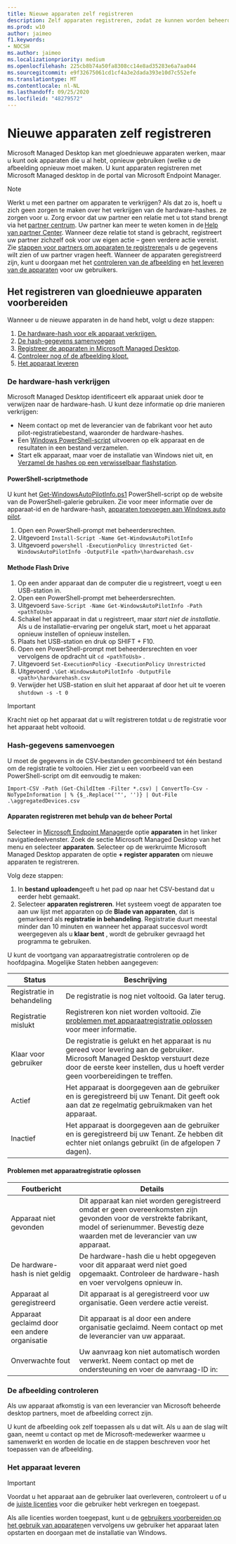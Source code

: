```yaml
---
title: Nieuwe apparaten zelf registreren
description: Zelf apparaten registreren, zodat ze kunnen worden beheerd door Microsoft beheerde bureaubladversie
ms.prod: w10
author: jaimeo
f1.keywords:
- NOCSH
ms.author: jaimeo
ms.localizationpriority: medium
ms.openlocfilehash: 225cb8b74a50fa8308cc14e8ad35283e6a7aa044
ms.sourcegitcommit: e9f32675061cd1cf4a3e2dada393e10d7c552efe
ms.translationtype: MT
ms.contentlocale: nl-NL
ms.lasthandoff: 09/25/2020
ms.locfileid: "48279572"
---
```

# <a name="register-new-devices-yourself"></a>Nieuwe apparaten zelf registreren

Microsoft Managed Desktop kan met gloednieuwe apparaten werken, maar u kunt ook apparaten die u al hebt, opnieuw gebruiken (welke u de afbeelding opnieuw moet maken. U kunt apparaten registreren met Microsoft Managed desktop in de portal van Microsoft Endpoint Manager.

> [!NOTE]
> Werkt u met een partner om apparaten te verkrijgen? Als dat zo is, hoeft u zich geen zorgen te maken over het verkrijgen van de hardware-hashes. ze zorgen voor u. Zorg ervoor dat uw partner een relatie met u tot stand brengt via het [partner centrum](https://partner.microsoft.com/dashboard). Uw partner kan meer te weten komen in de [Help van partner Center](https://docs.microsoft.com/partner-center/request-a-relationship-with-a-customer). Wanneer deze relatie tot stand is gebracht, registreert uw partner zichzelf ook voor uw eigen actie – geen verdere actie vereist. Zie [stappen voor partners om apparaten te registreren](register-devices-partner.md)als u de gegevens wilt zien of uw partner vragen heeft. Wanneer de apparaten geregistreerd zijn, kunt u doorgaan met het [controleren van de afbeelding](#check-the-image) en [het leveren van de apparaten](#deliver-the-device) voor uw gebruikers.

## <a name="prepare-to-register-brand-new-devices"></a>Het registreren van gloednieuwe apparaten voorbereiden


Wanneer u de nieuwe apparaten in de hand hebt, volgt u deze stappen:

1. [De hardware-hash voor elk apparaat verkrijgen.](#obtain-the-hardware-hash)
2. [De hash-gegevens samenvoegen](#merge-hash-data)
3. [Registreer de apparaten in Microsoft Managed Desktop](#register-devices-by-using-the-admin-portal).
4. [Controleer nog of de afbeelding klopt.](#check-the-image)
5. [Het apparaat leveren](#deliver-the-device)

### <a name="obtain-the-hardware-hash"></a>De hardware-hash verkrijgen

Microsoft Managed Desktop identificeert elk apparaat uniek door te verwijzen naar de hardware-hash. U kunt deze informatie op drie manieren verkrijgen:

- Neem contact op met de leverancier van de fabrikant voor het auto pilot-registratiebestand, waaronder de hardware-hashes.
- Een [Windows PowerShell-script](#powershell-script-method) uitvoeren op elk apparaat en de resultaten in een bestand verzamelen.
- Start elk apparaat, maar voer de installatie van Windows niet uit, en [Verzamel de hashes op een verwisselbaar flashstation](#flash-drive-method).

#### <a name="powershell-script-method"></a>PowerShell-scriptmethode

U kunt het [Get-WindowsAutoPilotInfo.ps1](https://www.powershellgallery.com/packages/Get-WindowsAutoPilotInfo) PowerShell-script op de website van de PowerShell-galerie gebruiken. Zie voor meer informatie over de apparaat-id en de hardware-hash, [apparaten toevoegen aan Windows auto pilot](https://docs.microsoft.com/mem/autopilot/add-devices#device-identification).

1.  Open een PowerShell-prompt met beheerdersrechten.
2.  Uitgevoerd `Install-Script -Name Get-WindowsAutoPilotInfo`
3.  Uitgevoerd `powershell -ExecutionPolicy Unrestricted Get-WindowsAutoPilotInfo -OutputFile <path>\hardwarehash.csv`

#### <a name="flash-drive-method"></a>Methode Flash Drive

1. Op een ander apparaat dan de computer die u registreert, voegt u een USB-station in.
2. Open een PowerShell-prompt met beheerdersrechten.
3. Uitgevoerd `Save-Script -Name Get-WindowsAutoPilotInfo -Path <pathToUsb>`
4. Schakel het apparaat in dat u registreert, maar *start niet de installatie*. Als u de installatie-ervaring per ongeluk start, moet u het apparaat opnieuw instellen of opnieuw instellen.
5. Plaats het USB-station en druk op SHIFT + F10.
6. Open een PowerShell-prompt met beheerdersrechten en voer vervolgens de opdracht uit `cd <pathToUsb>` .
7. Uitgevoerd `Set-ExecutionPolicy -ExecutionPolicy Unrestricted`
8. Uitgevoerd `.\Get-WindowsAutoPilotInfo -OutputFile <path>\hardwarehash.csv`
9. Verwijder het USB-station en sluit het apparaat af door het uit te voeren `shutdown -s -t 0`

>[!IMPORTANT]
>Kracht niet op het apparaat dat u wilt registreren totdat u de registratie voor het apparaat hebt voltooid. 


### <a name="merge-hash-data"></a>Hash-gegevens samenvoegen

U moet de gegevens in de CSV-bestanden gecombineerd tot één bestand om de registratie te voltooien. Hier ziet u een voorbeeld van een PowerShell-script om dit eenvoudig te maken:

`Import-CSV -Path (Get-ChildItem -Filter *.csv) | ConvertTo-Csv -NoTypeInformation | % {$_.Replace('"', '')} | Out-File .\aggregatedDevices.csv`


#### <a name="register-devices-by-using-the-admin-portal"></a>Apparaten registreren met behulp van de beheer Portal

Selecteer in [Microsoft Endpoint Manager](https://endpoint.microsoft.com/)de optie **apparaten** in het linker navigatiedeelvenster. Zoek de sectie Microsoft Managed Desktop van het menu en selecteer **apparaten**. Selecteer op de werkruimte Microsoft Managed Desktop apparaten de optie **+ register apparaten** om nieuwe apparaten te registreren.

<!-- [![Fly-in after selecting Register devices, listing devices with columns for assigned users, serial number, status, last-seen date, and age](../../media/new-registration-ui.png)](../../media/new-registration-ui.png) -->


<!--Registering any existing devices with Managed Desktop will completely re-image them; make sure you've backed up any important data prior to starting the registration process.-->


Volg deze stappen:

1. In **bestand uploaden**geeft u het pad op naar het CSV-bestand dat u eerder hebt gemaakt.
3. Selecteer **apparaten registreren**. Het systeem voegt de apparaten toe aan uw lijst met apparaten op de **Blade van apparaten**, dat is gemarkeerd als **registratie in behandeling**. Registratie duurt meestal minder dan 10 minuten en wanneer het apparaat succesvol wordt weergegeven als u **klaar bent** , wordt de gebruiker gevraagd het programma te gebruiken.


U kunt de voortgang van apparaatregistratie controleren op de hoofdpagina. Mogelijke Staten hebben aangegeven:

| Status | Beschrijving |
|---------------|-------------|
| Registratie in behandeling | De registratie is nog niet voltooid. Ga later terug. |
| Registratie mislukt | Registreren kon niet worden voltooid. Zie [problemen met apparaatregistratie oplossen](#troubleshooting-device-registration) voor meer informatie. |
| Klaar voor gebruiker | De registratie is gelukt en het apparaat is nu gereed voor levering aan de gebruiker. Microsoft Managed Desktop verstuurt deze door de eerste keer instellen, dus u hoeft verder geen voorbereidingen te treffen. |
| Actief | Het apparaat is doorgegeven aan de gebruiker en is geregistreerd bij uw Tenant. Dit geeft ook aan dat ze regelmatig gebruikmaken van het apparaat. |
| Inactief | Het apparaat is doorgegeven aan de gebruiker en is geregistreerd bij uw Tenant. Ze hebben dit echter niet onlangs gebruikt (in de afgelopen 7 dagen).  | 

#### <a name="troubleshooting-device-registration"></a>Problemen met apparaatregistratie oplossen

| Foutbericht | Details |
|---------------|-------------|
| Apparaat niet gevonden | Dit apparaat kan niet worden geregistreerd omdat er geen overeenkomsten zijn gevonden voor de verstrekte fabrikant, model of serienummer. Bevestig deze waarden met de leverancier van uw apparaat. |
| De hardware-hash is niet geldig | De hardware-hash die u hebt opgegeven voor dit apparaat werd niet goed opgemaakt. Controleer de hardware-hash en voer vervolgens opnieuw in. |
| Apparaat al geregistreerd | Dit apparaat is al geregistreerd voor uw organisatie. Geen verdere actie vereist. |
| Apparaat geclaimd door een andere organisatie | Dit apparaat is al door een andere organisatie geclaimd. Neem contact op met de leverancier van uw apparaat. |
| Onverwachte fout | Uw aanvraag kon niet automatisch worden verwerkt. Neem contact op met de ondersteuning en voer de aanvraag-ID in: <requestId> |

### <a name="check-the-image"></a>De afbeelding controleren

Als uw apparaat afkomstig is van een leverancier van Microsoft beheerde desktop partners, moet de afbeelding correct zijn.

U kunt de afbeelding ook zelf toepassen als u dat wilt. Als u aan de slag wilt gaan, neemt u contact op met de Microsoft-medewerker waarmee u samenwerkt en worden de locatie en de stappen beschreven voor het toepassen van de afbeelding.

### <a name="deliver-the-device"></a>Het apparaat leveren

> [!IMPORTANT]
> Voordat u het apparaat aan de gebruiker laat overleveren, controleert u of u de [juiste licenties](../get-ready/prerequisites.md) voor die gebruiker hebt verkregen en toegepast.

Als alle licenties worden toegepast, kunt u de [gebruikers voorbereiden op het gebruik van apparaten](get-started-devices.md)en vervolgens uw gebruiker het apparaat laten opstarten en doorgaan met de installatie van Windows.






